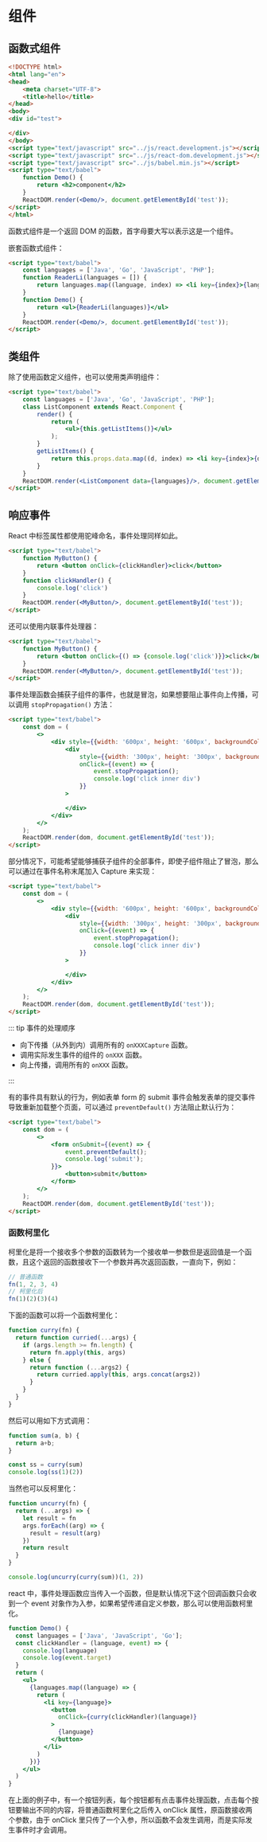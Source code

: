 # 组件

## 函数式组件

```html
<!DOCTYPE html>
<html lang="en">
<head>
    <meta charset="UTF-8">
    <title>hello</title>
</head>
<body>
<div id="test">

</div>
</body>
<script type="text/javascript" src="../js/react.development.js"></script>
<script type="text/javascript" src="../js/react-dom.development.js"></script>
<script type="text/javascript" src="../js/babel.min.js"></script>
<script type="text/babel">
    function Demo() {
        return <h2>component</h2>
    }
    ReactDOM.render(<Demo/>, document.getElementById('test'));
</script>
</html>
```

函数式组件是一个返回 DOM 的函数，首字母要大写以表示这是一个组件。

嵌套函数式组件：

```html
<script type="text/babel">
    const languages = ['Java', 'Go', 'JavaScript', 'PHP'];
    function ReaderLi(languages = []) {
        return languages.map((language, index) => <li key={index}>{language}</li>)
    }
    function Demo() {
        return <ul>{ReaderLi(languages)}</ul>
    }
    ReactDOM.render(<Demo/>, document.getElementById('test'));
</script>
```

## 类组件

除了使用函数定义组件，也可以使用类声明组件：

```html
<script type="text/babel">
    const languages = ['Java', 'Go', 'JavaScript', 'PHP'];
    class ListComponent extends React.Component {
        render() {
            return (
                <ul>{this.getListItems()}</ul>
            );
        }
        getListItems() {
            return this.props.data.map((d, index) => <li key={index}>{d}</li>)
        }
    }
    ReactDOM.render(<ListComponent data={languages}/>, document.getElementById('test'));
</script>
```

## 响应事件

React 中标签属性都使用驼峰命名，事件处理同样如此。

```html
<script type="text/babel">
    function MyButton() {
        return <button onClick={clickHandler}>click</button>
    }
    function clickHandler() {
        console.log('click')
    }
    ReactDOM.render(<MyButton/>, document.getElementById('test'));
</script>
```

还可以使用内联事件处理器：

```html
<script type="text/babel">
    function MyButton() {
        return <button onClick={() => {console.log('click')}}>click</button>
    }
    ReactDOM.render(<MyButton/>, document.getElementById('test'));
</script>
```

事件处理函数会捕获子组件的事件，也就是冒泡，如果想要阻止事件向上传播，可以调用 `stopPropagation()` 方法：

```html
<script type="text/babel">
    const dom = (
        <>
            <div style={{width: '600px', height: '600px', backgroundColor: 'blue'}} onClick={() => {console.log('click out div')}}>
                <div
                    style={{width: '300px', height: '300px', backgroundColor: 'yellow'}}
                    onClick={(event) => {
                        event.stopPropagation();
                        console.log('click inner div')
                    }}
                >

                </div>
            </div>
        </>
    );
    ReactDOM.render(dom, document.getElementById('test'));
</script>
```

部分情况下，可能希望能够捕获子组件的全部事件，即使子组件阻止了冒泡，那么可以通过在事件名称末尾加入 Capture 来实现：

```html
<script type="text/babel">
    const dom = (
        <>
            <div style={{width: '600px', height: '600px', backgroundColor: 'blue'}} onClickCapture={() => {console.log('click out div')}}>
                <div
                    style={{width: '300px', height: '300px', backgroundColor: 'yellow'}}
                    onClick={(event) => {
                        event.stopPropagation();
                        console.log('click inner div')
                    }}
                >

                </div>
            </div>
        </>
    );
    ReactDOM.render(dom, document.getElementById('test'));
</script>
```

::: tip 事件的处理顺序

- 向下传播（从外到内）调用所有的 `onXXXCapture` 函数。
- 调用实际发生事件的组件的 `onXXX` 函数。
- 向上传播，调用所有的 `onXXX` 函数。

:::

有的事件具有默认的行为，例如表单 form 的 submit 事件会触发表单的提交事件导致重新加载整个页面，可以通过 `preventDefault()` 方法阻止默认行为：

```html
<script type="text/babel">
    const dom = (
        <>
            <form onSubmit={(event) => {
                event.preventDefault();
                console.log('submit');
            }}>
                <button>submit</button>
            </form>
        </>
    );
    ReactDOM.render(dom, document.getElementById('test'));
</script>
```

### 函数柯里化

柯里化是将一个接收多个参数的函数转为一个接收单一参数但是返回值是一个函数，且这个返回的函数接收下一个参数并再次返回函数，一直向下，例如：

```js
// 普通函数
fn(1, 2, 3, 4)
// 柯里化后
fn(1)(2)(3)(4)
```

下面的函数可以将一个函数柯里化：

```js
function curry(fn) {
  return function curried(...args) {
    if (args.length >= fn.length) {
      return fn.apply(this, args)
    } else {
      return function (...args2) {
        return curried.apply(this, args.concat(args2))
      }
    }
  }
}
```

然后可以用如下方式调用：

```js
function sum(a, b) {
  return a+b;
}

const ss = curry(sum)
console.log(ss(1)(2))
```

当然也可以反柯里化：

```js
function uncurry(fn) {
  return (...args) => {
    let result = fn
    args.forEach((arg) => {
      result = result(arg)
    })
    return result
  }
}

console.log(uncurry(curry(sum))(1, 2))
```

react 中，事件处理函数应当传入一个函数，但是默认情况下这个回调函数只会收到一个 event 对象作为入参，如果希望传递自定义参数，那么可以使用函数柯里化。

```jsx
function Demo() {
  const languages = ['Java', 'JavaScript', 'Go'];
  const clickHandler = (language, event) => {
    console.log(language)
    console.log(event.target)
  }
  return (
    <ul>
      {languages.map((language) => {
        return (
          <li key={language}>
            <button
              onClick={curry(clickHandler)(language)}
            >
              {language}
            </button>
          </li>
        )
      })}
    </ul>
  )
}
```

在上面的例子中，有一个按钮列表，每个按钮都有点击事件处理函数，点击每个按钮要输出不同的内容，将普通函数柯里化之后传入 onClick 属性，原函数接收两个参数，由于 onClick 里只传了一个入参，所以函数不会发生调用，而是实际发生事件时才会调用。
